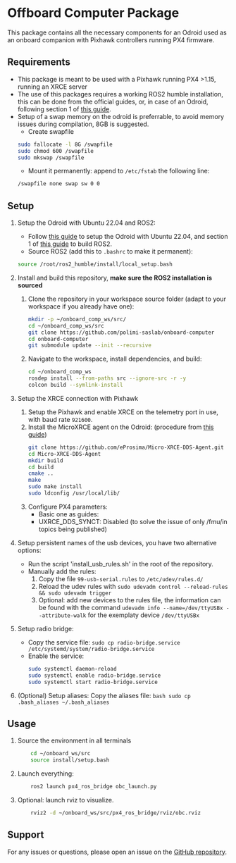 # Offboard Computer Package

This package contains all the necessary components for an Odroid used as an onboard companion with Pixhawk controllers running PX4 firmware.

## Requirements

- This package is meant to be used with a Pixhawk running PX4 >1.15, running an XRCE server
- The use of this packages requires a working ROS2 humble installation, this can be done from the official guides, or, in case of an Odroid, following  section 1 of [this guide](https://github.com/polimi-saslab/4DDS-Project/blob/main/Documentation/gbeam_on_odroid.md#1-setting-up-the-odroid-xu4).
- Setup of a swap memory on the odroid is preferrable, to avoid memory issues during compilation, 8GB is suggested.
    - Create swapfile
    ```bash
    sudo fallocate -l 8G /swapfile
    sudo chmod 600 /swapfile
    sudo mkswap /swapfile
    ```
    - Mount it permanently: append to `/etc/fstab` the following line:
    ```bash
    /swapfile none swap sw 0 0
    ```


## Setup

1. Setup the Odroid with Ubuntu 22.04 and ROS2:
    - Follow [this guide](Odroid_Ubuntu_setup.md) to setup the Odroid with Ubuntu 22.04, and section 1 of [this guide](https://github.com/polimi-saslab/4DDS-Project/blob/main/Documentation/gbeam_on_odroid.md#1-setting-up-the-odroid-xu4) to build ROS2.
    - Source ROS2 (add this to `.bashrc` to make it permanent):
    ```bash
    source /root/ros2_humble/install/local_setup.bash 
    ```

2. Install and build this repository, **make sure the ROS2 installation is sourced**
    1. Clone the repository in your workspace source folder (adapt to your workspace if you already have one):
       ```bash
       mkdir -p ~/onboard_comp_ws/src/
       cd ~/onboard_comp_ws/src
       git clone https://github.com/polimi-saslab/onboard-computer
       cd onboard-computer
       git submodule update --init --recursive
       ```
    2. Navigate to the workspace, install dependencies, and build:
       ```bash
       cd ~/onboard_comp_ws
       rosdep install --from-paths src --ignore-src -r -y
       colcon build --symlink-install
       ```
3. Setup the XRCE connection with Pixhawk
    1. Setup the Pixhawk and enable XRCE on the telemetry port in use, with baud rate `921600`.
    2. Install the MicroXRCE agent on the Odroid: (procedure from [this guide](https://docs.px4.io/main/en/middleware/uxrce_dds.html#install-standalone-from-source))
        ```bash
        git clone https://github.com/eProsima/Micro-XRCE-DDS-Agent.git
        cd Micro-XRCE-DDS-Agent
        mkdir build
        cd build
        cmake ..
        make
        sudo make install
        sudo ldconfig /usr/local/lib/
        ```
    3. Configure PX4 parameters:
        - Basic one as guides: <!-- TODO -->
        - UXRCE_DDS_SYNCT: Disabled (to solve the issue of only /fmu/in topics being published)


4. Setup persistent names of the usb devices, you have two alternative options:
    - Run the script 'install_usb_rules.sh' in the root of the repository.
    - Manually add the rules:
        1. Copy the file `99-usb-serial.rules` to `/etc/udev/rules.d/`
        2. Reload the udev rules with `sudo udevadm control --reload-rules && sudo udevadm trigger`
        3. Optional: add new devices to the rules file, the information can be found with the command `udevadm info --name=/dev/ttyUSBx --attribute-walk` for the exemplaty device `/dev/ttyUSBx`

5. Setup radio bridge:
    - Copy the service file:
        `sudo cp radio-bridge.service /etc/systemd/system/radio-bridge.service`
    - Enable the service:
        ```bash
        sudo systemctl daemon-reload
        sudo systemctl enable radio-bridge.service
        sudo systemctl start radio-bridge.service
        ```

6. (Optional) Setup aliases:
    Copy the aliases file:
        ```bash
        sudo cp .bash_aliases ~/.bash_aliases
        ```

## Usage

1. Source the environment in all terminals
    ```bash
        cd ~/onboard_ws/src
        source install/setup.bash
    ```
2. Launch everything:
    ```bash
        ros2 launch px4_ros_bridge obc_launch.py
    ```
3. Optional: launch rviz to visualize.
    ```bash
        rviz2 -d ~/onboard_ws/src/px4_ros_bridge/rviz/obc.rviz
    ```

## Support

For any issues or questions, please open an issue on the [GitHub repository](https://github.com/polimi-saslab/PX4-Offboard/issues).
